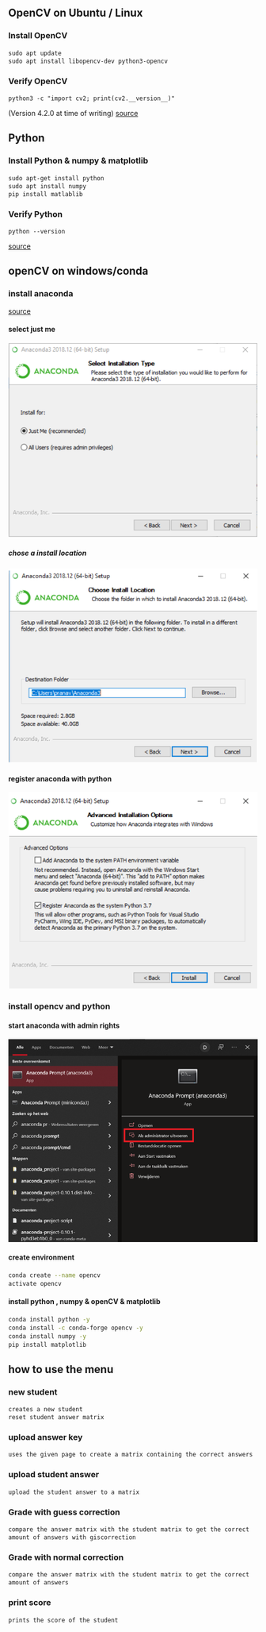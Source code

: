 ## OpenCV on Ubuntu / Linux

### Install OpenCV

```command
sudo apt update
sudo apt install libopencv-dev python3-opencv
```

### Verify OpenCV

```command
python3 -c "import cv2; print(cv2.__version__)"
```

(Version 4.2.0 at time of writing)
[source](https://linuxize.com/post/how-to-install-opencv-on-ubuntu-20-04/)

## Python

### Install Python & numpy & matplotlib

```command
sudo apt-get install python
sudo apt install numpy
pip install matlablib
```

### Verify Python

```command
python --version
```

[source](https://www.makeuseof.com/install-python-ubuntu/)

## openCV on windows/conda

### install anaconda 

[source](https://www.anaconda.com/products/individual)

#### select just me

![me](./img/anacondame.PNG)

##### chose a install location

![location](./img/anacondalocation.PNG)

#### register anaconda with python 

![setting](./img/anacondapython.PNG)

### install opencv and python

#### start anaconda with admin rights

![setting](./img/anacondaAdmin.png)

#### create environment

```bash
conda create --name opencv
activate opencv
```

#### install python , numpy & openCV  & matplotlib

```bash
conda install python -y
conda install -c conda-forge opencv -y
conda install numpy -y
pip install matplotlib
```

## how to use the menu

### new student

```text
creates a new student 
reset student answer matrix
```

### upload answer key

```text
uses the given page to create a matrix containing the correct answers  
```

### upload student answer

```text
upload the student answer to a matrix 
```

### Grade with guess correction

```text
compare the answer matrix with the student matrix to get the correct amount of answers with giscorrection
```

### Grade with normal correction

```text
compare the answer matrix with the student matrix to get the correct amount of answers
```

### print score

```text
prints the score of the student
```
